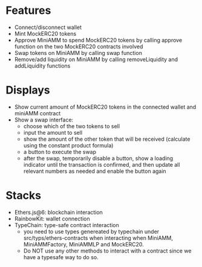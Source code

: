 # Features
- Connect/disconnect wallet
- Mint MockERC20 tokens
- Approve MiniAMM to spend MockERC20 tokens by calling approve function on the two MockERC20 contracts involved
- Swap tokens on MiniAMM by calling swap function
- Remove/add liquidity on MiniAMM by calling removeLiquidity and addLiquidity functions

# Displays
- Show current amount of MockERC20 tokens in the connected wallet and miniAMM contract
- Show a swap interface:
  - choose which of the two tokens to sell
  - input the amount to sell
  - show the amount of the other token that will be received (calculate using the constant product formula)
  - a button to execute the swap
  - after the swap, temporarily disable a button, show a loading indicator until the transaction is confirmed, and then update all relevant numbers as needed and enable the button again

# Stacks
- Ethers.js@6: blockchain interaction
- RainbowKit: wallet connection
- TypeChain: type-safe contract interaction
  - you need to use types genereated by typechain under src/typs/ethers-contracts when interacting when MiniAMM, MiniAMMFactory, MiniAMMLP and MockERC20.
  - Do NOT use any other methods to interact with a contract since we have a typesafe way to do so.